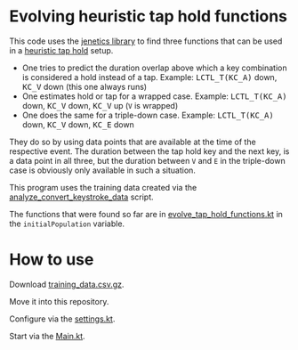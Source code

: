 # Evolving heuristic tap hold functions
This code uses the [jenetics library](https://github.com/jenetics/jenetics) to find three functions that can be used in a [heuristic tap hold](https://github.com/CreamyCookie/qmk_userspace/tree/main/keyboards/ducktopus/keymaps/vial/features) setup.

* One tries to predict the duration overlap above which a key combination is considered a hold instead of a tap. Example: <kbd>LCTL_T(KC_A)</kbd> down, <kbd>KC_V</kbd> down (this one always runs)
* One estimates hold or tap for a wrapped case. Example: <kbd>LCTL_T(KC_A)</kbd> down, <kbd>KC_V</kbd> down, <kbd>KC_V</kbd> up (`V` is wrapped)
* One does the same for a triple-down case. Example: <kbd>LCTL_T(KC_A)</kbd> down, <kbd>KC_V</kbd> down, <kbd>KC_E</kbd> down

They do so by using data points that are available at the time of the respective event. The duration between the tap hold key and the next key, is a data point in all three, but the duration between `V` and `E` in the triple-down case is obviously only available in such a situation.

This program uses the training data created via the [analyze_convert_keystroke_data](https://github.com/CreamyCookie/analyze_convert_keystroke_data) script.

The functions that were found so far are in [evolve_tap_hold_functions.kt](https://github.com/CreamyCookie/evolve_heuristic_tap_hold/blob/main/src/main/kotlin/evolve_tap_hold_functions.kt) in the `initialPopulation` variable.

# How to use
Download [training_data.csv.gz](https://github.com/CreamyCookie/analyze_convert_keystroke_data/tree/main/dataset).

Move it into this repository.

Configure via the [settings.kt](src/main/kotlin/settings.kt).

Start via the [Main.kt](src/main/kotlin/Main.kt).